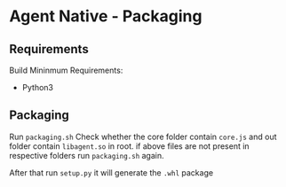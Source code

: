 # Agent Native - Packaging
## Requirements
Build Mininmum Requirements:
- Python3

## Packaging
Run `packaging.sh` 
Check whether the core folder contain `core.js` and out folder contain `libagent.so` in root.
if above files are not present in respective folders
run `packaging.sh` again.

After that run `setup.py`
it will generate the `.whl` package


